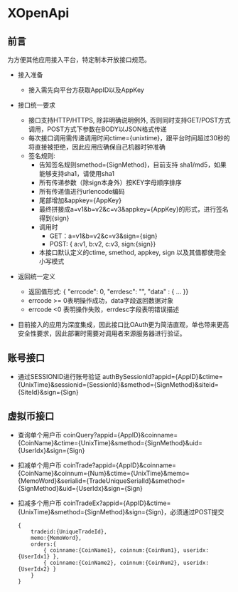 # XOpenApi

## 前言

  为方便其他应用接入平台，特定制本开放接口规范。

  * 接入准备
    * 接入需先向平台方获取AppID以及AppKey
    
  * 接口统一要求
    * 接口支持HTTP/HTTPS, 除非明确说明例外, 否则同时支持GET/POST方式调用，POST方式下参数在BODY以JSON格式传递
    * 每次接口调用需传递调用时间ctime={unixtime}，跟平台时间超过30秒的将直接被拒绝，因此应用应确保自己机器时钟准确
    * 签名规则:
      * 告知签名规则smethod={SignMethod}，目前支持 sha1/md5，如果能够支持sha1，请使用sha1
      * 所有传递参数（除sign本身外）按KEY字母顺序排序
      * 所有传递值进行urlencode编码
      * 尾部增加&appkey={AppKey}
      * 最终拼接成a=v1&b=v2&c=v3&appkey={AppKey}的形式，进行签名得到{sign}
      * 调用时
        * GET：a=v1&b=v2&c=v3&sign={sign}
        * POST: { a:v1, b:v2, c:v3, sign:{sign}}
      * 本接口默认定义的ctime, smethod, appkey, sign 以及其值都使用全小写模式
      
  * 返回统一定义
    * 返回值形式: { "errcode": 0, "errdesc": "", "data" : { ... }}
    * errcode >= 0表明操作成功，data字段返回数据对象
    * errcode <0 表明操作失败，errdesc字段表明错误描述
      
  * 目前接入的应用为深度集成，因此接口比OAuth更为简洁直观，单也带来更高安全性要求，因此部署时需要对调用者来源服务器进行验证。
      
## 账号接口

  * 通过SESSIONID进行账号验证 authBySessionId?appid={AppID}&ctime={UnixTime}&sessionid={SessionId}&smethod={SignMethod}&siteid={SiteId}&sign={Sign}  
  
## 虚拟币接口

  * 查询单个用户币 coinQuery?appid={AppID}&coinname={CoinName}&ctime={UnixTime}&smethod={SignMethod}&uid={UserIdx}&sign={Sign}
  
  * 扣减单个用户币 coinTrade?appid={AppID}&coinname={CoinName}&coinnum={Num}&ctime={UnixTime}&memo={MemoWord}&serialid={TradeUniqueSerialId}&smethod={SignMethod}&uid={UserIdx}&sign={Sign}
  
  * 扣减多个用户币 coinTradeEx?appid={AppID}&ctime={UnixTime}&smethod={SignMethod}&sign={Sign}，必须通过POST提交
  
    ``` 
    {
    	tradeid:{UniqueTradeId}, 
    	memo:{MemoWord}, 
    	orders:{
    		{ coinname:{CoinName1}, coinnum:{CoinNum1}, useridx:{UserIdx1} },
    		{ coinname:{CoinName2}, coinnum:{CoinNum2}, useridx:{UserIdx2} }
    	}
    }
    ```
    
  
